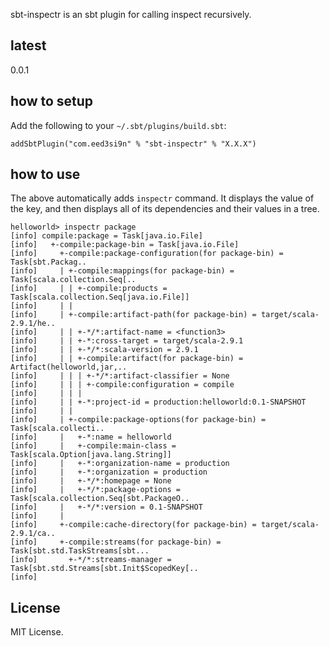 sbt-inspectr is an sbt plugin for calling inspect recursively.

## latest
0.0.1

## how to setup
Add the following to your `~/.sbt/plugins/build.sbt`:

    addSbtPlugin("com.eed3si9n" % "sbt-inspectr" % "X.X.X")

## how to use
The above automatically adds `inspectr` command.
It displays the value of the key, and then displays all of its dependencies and their values in a tree.

```
helloworld> inspectr package
[info] compile:package = Task[java.io.File]
[info]   +-compile:package-bin = Task[java.io.File]
[info]     +-compile:package-configuration(for package-bin) = Task[sbt.Packag..
[info]     | +-compile:mappings(for package-bin) = Task[scala.collection.Seq[..
[info]     | | +-compile:products = Task[scala.collection.Seq[java.io.File]]
[info]     | | 
[info]     | +-compile:artifact-path(for package-bin) = target/scala-2.9.1/he..
[info]     | | +-*/*:artifact-name = <function3>
[info]     | | +-*:cross-target = target/scala-2.9.1
[info]     | | +-*/*:scala-version = 2.9.1
[info]     | | +-compile:artifact(for package-bin) = Artifact(helloworld,jar,..
[info]     | | | +-*/*:artifact-classifier = None
[info]     | | | +-compile:configuration = compile
[info]     | | | 
[info]     | | +-*:project-id = production:helloworld:0.1-SNAPSHOT
[info]     | | 
[info]     | +-compile:package-options(for package-bin) = Task[scala.collecti..
[info]     |   +-*:name = helloworld
[info]     |   +-compile:main-class = Task[scala.Option[java.lang.String]]
[info]     |   +-*:organization-name = production
[info]     |   +-*:organization = production
[info]     |   +-*/*:homepage = None
[info]     |   +-*/*:package-options = Task[scala.collection.Seq[sbt.PackageO..
[info]     |   +-*/*:version = 0.1-SNAPSHOT
[info]     |   
[info]     +-compile:cache-directory(for package-bin) = target/scala-2.9.1/ca..
[info]     +-compile:streams(for package-bin) = Task[sbt.std.TaskStreams[sbt...
[info]       +-*/*:streams-manager = Task[sbt.std.Streams[sbt.Init$ScopedKey[..
[info]
```

## License
MIT License.
